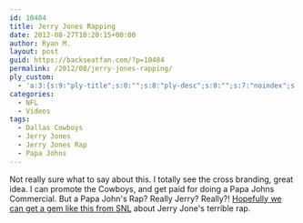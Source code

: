 ```yaml
---
id: 10484
title: Jerry Jones Rapping
date: 2012-08-27T10:20:15+00:00
author: Ryan M.
layout: post
guid: https://backseatfan.com/?p=10484
permalink: /2012/08/jerry-jones-rapping/
ply_custom:
  - 'a:3:{s:9:"ply-title";s:0:"";s:8:"ply-desc";s:0:"";s:7:"noindex";s:0:"";}'
categories:
  - NFL
  - Videos
tags:
  - Dallas Cowboys
  - Jerry Jones
  - Jerry Jones Rap
  - Papa Johns
---
```


<div class="entry">
  <p>
  </p>

  <p>
    Not really sure what to say about this. I totally see the cross branding, great idea. I can promote the Cowboys, and get paid for doing a Papa Johns Commercial. But a Papa John's Rap? Really Jerry? Really?! <a href="http://www.youtube.com/watch?v=LdE4FIYSmk8">Hopefully we can get a gem like this from SNL</a> about Jerry Jone's terrible rap.
  </p>
</div>
